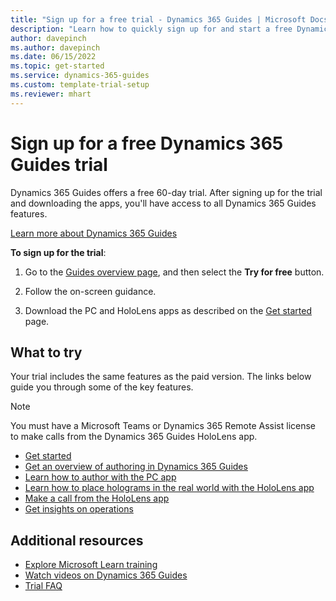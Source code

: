 ```yaml
---
title: "Sign up for a free trial - Dynamics 365 Guides | Microsoft Docs"
description: "Learn how to quickly sign up for and start a free Dynamics 365 Guides trial. Explore the app with tours and videos, and find additional learning resources."
author: davepinch
ms.author: davepinch
ms.date: 06/15/2022
ms.topic: get-started
ms.service: dynamics-365-guides
ms.custom: template-trial-setup
ms.reviewer: mhart
---
```


# Sign up for a free Dynamics 365 Guides trial

Dynamics 365 Guides offers a free 60-day trial. After signing up for the trial and downloading the apps, you'll have access to all Dynamics 365 Guides features. 

[Learn more about Dynamics 365 Guides](https://dynamics.microsoft.com/mixed-reality/guides/?ef_id=34bba79ef37214ad99adc7aaf4d29e4f%3AG%3As&OCID=AID2100366_SEM_34bba79ef37214ad99adc7aaf4d29e4f%3AG%3As&msclkid=34bba79ef37214ad99adc7aaf4d29e4f)

**To sign up for the trial**:

1. Go to the [Guides overview page](https://aka.ms/TryGuides), and then select the **Try for free** button.

2. Follow the on-screen guidance.

3. Download the PC and HoloLens apps as described on the [Get started](get-started.md) page. 

## What to try

Your trial includes the same features as the paid version. The links below guide you through some of the key features.

> [!NOTE]
> You must have a Microsoft Teams or Dynamics 365 Remote Assist license to make calls from the Dynamics 365 Guides HoloLens app. 

- [Get started](get-started.md)
- [Get an overview of authoring in Dynamics 365 Guides](authoring-overview.md)
- [Learn how to author with the PC app](pc-app-overview.md)
- [Learn how to place holograms in the real world with the HoloLens app](hololens-app-overview.md)
- [Make a call from the HoloLens app](make-call.md)
- [Get insights on operations](analytics-overview.md)

## Additional resources

- [Explore Microsoft Learn training](/training/browse/?expanded=dynamics-365&products=dynamics-guides)
- [Watch videos on Dynamics 365 Guides](videos.md)
- [Trial FAQ](trial-faq.md)
